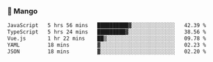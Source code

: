 ### 🥭 Mango

<!--START_SECTION:waka-->

```txt
JavaScript   5 hrs 56 mins   ██████████▓░░░░░░░░░░░░░░   42.39 %
TypeScript   5 hrs 24 mins   █████████▓░░░░░░░░░░░░░░░   38.56 %
Vue.js       1 hr 22 mins    ██▒░░░░░░░░░░░░░░░░░░░░░░   09.78 %
YAML         18 mins         ▓░░░░░░░░░░░░░░░░░░░░░░░░   02.23 %
JSON         18 mins         ▓░░░░░░░░░░░░░░░░░░░░░░░░   02.20 %
```

<!--END_SECTION:waka-->
